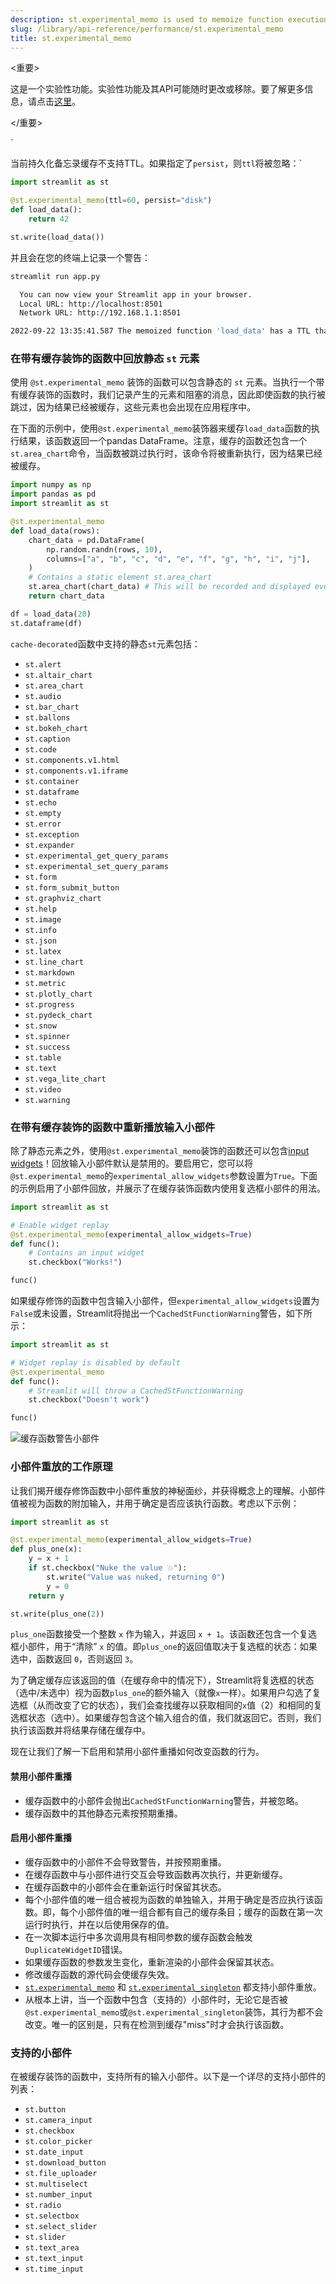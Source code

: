 ```yaml
---
description: st.experimental_memo is used to memoize function executions.
slug: /library/api-reference/performance/st.experimental_memo
title: st.experimental_memo
---
```


<重要>

这是一个实验性功能。实验性功能及其API可能随时更改或移除。要了解更多信息，请点击[这里](/library/advanced-features/prerelease#experimental-features)。

</重要>

`<Autofunction function="streamlit.experimental_memo" deprecated={true} deprecatedText="<code>st.experimental_memo</code> was deprecated in version 1.18.0. Use <a href='/library/api-reference/performance/st.cache_data'><code>st.cache_data</code></a> instead. Learn more in <a href='/library/advanced-features/caching'>Caching</a>."/>

当前持久化备忘录缓存不支持TTL。如果指定了`persist`，则`ttl`将被忽略：`

```python
import streamlit as st

@st.experimental_memo(ttl=60, persist="disk")
def load_data():
    return 42

st.write(load_data())
```

并且会在您的终端上记录一个警告：

```bash
streamlit run app.py

  You can now view your Streamlit app in your browser.
  Local URL: http://localhost:8501
  Network URL: http://192.168.1.1:8501

2022-09-22 13:35:41.587 The memoized function 'load_data' has a TTL that will be ignored. Persistent memo caches currently don't support TTL.
```

### 在带有缓存装饰的函数中回放静态 `st` 元素

使用 `@st.experimental_memo` 装饰的函数可以包含静态的 `st` 元素。当执行一个带有缓存装饰的函数时，我们记录产生的元素和阻塞的消息，因此即使函数的执行被跳过，因为结果已经被缓存，这些元素也会出现在应用程序中。

在下面的示例中，使用`@st.experimental_memo`装饰器来缓存`load_data`函数的执行结果，该函数返回一个pandas DataFrame。注意，缓存的函数还包含一个`st.area_chart`命令，当函数被跳过执行时，该命令将被重新执行，因为结果已经被缓存。

```python
import numpy as np
import pandas as pd
import streamlit as st

@st.experimental_memo
def load_data(rows):
    chart_data = pd.DataFrame(
        np.random.randn(rows, 10),
        columns=["a", "b", "c", "d", "e", "f", "g", "h", "i", "j"],
    )
    # Contains a static element st.area_chart
    st.area_chart(chart_data) # This will be recorded and displayed even when the function is skipped
    return chart_data

df = load_data(20)
st.dataframe(df)
```

`cache-decorated`函数中支持的静态`st`元素包括：

- `st.alert`
- `st.altair_chart`
- `st.area_chart`
- `st.audio`
- `st.bar_chart`
- `st.ballons`
- `st.bokeh_chart`
- `st.caption`
- `st.code`
- `st.components.v1.html`
- `st.components.v1.iframe`
- `st.container`
- `st.dataframe`
- `st.echo`
- `st.empty`
- `st.error`
- `st.exception`
- `st.expander`
- `st.experimental_get_query_params`
- `st.experimental_set_query_params`
- `st.form`
- `st.form_submit_button`
- `st.graphviz_chart`
- `st.help`
- `st.image`
- `st.info`
- `st.json`
- `st.latex`
- `st.line_chart`
- `st.markdown`
- `st.metric`
- `st.plotly_chart`
- `st.progress`
- `st.pydeck_chart`
- `st.snow`
- `st.spinner`
- `st.success`
- `st.table`
- `st.text`
- `st.vega_lite_chart`
- `st.video`
- `st.warning`

### 在带有缓存装饰的函数中重新播放输入小部件

除了静态元素之外，使用`@st.experimental_memo`装饰的函数还可以包含[input widgets](/library/api-reference/widgets)！回放输入小部件默认是禁用的。要启用它，您可以将`@st.experimental_memo`的`experimental_allow_widgets`参数设置为`True`。下面的示例启用了小部件回放，并展示了在缓存装饰函数内使用复选框小部件的用法。

```python
import streamlit as st

# Enable widget replay
@st.experimental_memo(experimental_allow_widgets=True)
def func():
    # Contains an input widget
    st.checkbox("Works!")

func()
```

如果缓存修饰的函数中包含输入小部件，但`experimental_allow_widgets`设置为`False`或未设置，Streamlit将抛出一个`CachedStFunctionWarning`警告，如下所示：

```python
import streamlit as st

# Widget replay is disabled by default
@st.experimental_memo
def func():
    # Streamlit will throw a CachedStFunctionWarning
    st.checkbox("Doesn't work")

func()
```

![缓存函数警告小部件](/images/cached-st-function-warning-widgets.png)

### 小部件重放的工作原理

让我们揭开缓存修饰函数中小部件重放的神秘面纱，并获得概念上的理解。小部件值被视为函数的附加输入，并用于确定是否应该执行函数。考虑以下示例：

```python
import streamlit as st

@st.experimental_memo(experimental_allow_widgets=True)
def plus_one(x):
    y = x + 1
    if st.checkbox("Nuke the value 💥"):
        st.write("Value was nuked, returning 0")
        y = 0
    return y

st.write(plus_one(2))
```

`plus_one`函数接受一个整数 `x` 作为输入，并返回 `x + 1`。该函数还包含一个复选框小部件，用于“清除” `x` 的值。即`plus_one`的返回值取决于复选框的状态：如果选中，函数返回 `0`，否则返回 `3`。

为了确定缓存应该返回的值（在缓存命中的情况下），Streamlit将复选框的状态（选中/未选中）视为函数`plus_one`的额外输入（就像`x`一样）。如果用户勾选了复选框（从而改变了它的状态），我们会查找缓存以获取相同的`x`值（2）和相同的复选框状态（选中）。如果缓存包含这个输入组合的值，我们就返回它。否则，我们执行该函数并将结果存储在缓存中。

现在让我们了解一下启用和禁用小部件重播如何改变函数的行为。

#### 禁用小部件重播

- 缓存函数中的小部件会抛出`CachedStFunctionWarning`警告，并被忽略。
- 缓存函数中的其他静态元素按预期重播。

#### 启用小部件重播

- 缓存函数中的小部件不会导致警告，并按预期重播。
- 在缓存函数中与小部件进行交互会导致函数再次执行，并更新缓存。
- 在缓存函数中的小部件会在重新运行时保留其状态。
- 每个小部件值的唯一组合被视为函数的单独输入，并用于确定是否应执行该函数。即，每个小部件值的唯一组合都有自己的缓存条目；缓存的函数在第一次运行时执行，并在以后使用保存的值。
- 在一次脚本运行中多次调用具有相同参数的缓存函数会触发`DuplicateWidgetID`错误。
- 如果缓存函数的参数发生变化，重新渲染的小部件会保留其状态。
- 修改缓存函数的源代码会使缓存失效。
- [`st.experimental_memo`](/library/api-reference/performance/st.experimental_memo) 和 [`st.experimental_singleton`](/library/api-reference/performance/st.experimental_singleton) 都支持小部件重放。
- 从根本上讲，当一个函数中包含（支持的）小部件时，无论它是否被`@st.experimental_memo`或`@st.experimental_singleton`装饰，其行为都不会改变。唯一的区别是，只有在检测到缓存"miss"时才会执行该函数。

### 支持的小部件

在被缓存装饰的函数中，支持所有的输入小部件。以下是一个详尽的支持小部件的列表：

- `st.button`
- `st.camera_input`
- `st.checkbox`
- `st.color_picker`
- `st.date_input`
- `st.download_button`
- `st.file_uploader`
- `st.multiselect`
- `st.number_input`
- `st.radio`
- `st.selectbox`
- `st.select_slider`
- `st.slider`
- `st.text_area`
- `st.text_input`
- `st.time_input`